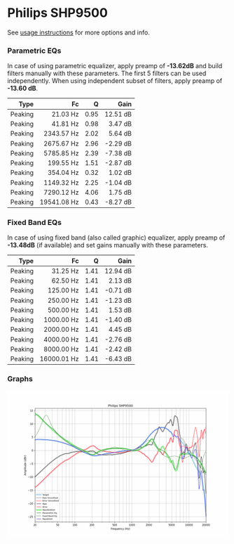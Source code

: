 # Philips SHP9500
See [usage instructions](https://github.com/jaakkopasanen/AutoEq#usage) for more options and info.

### Parametric EQs
In case of using parametric equalizer, apply preamp of **-13.62dB** and build filters manually
with these parameters. The first 5 filters can be used independently.
When using independent subset of filters, apply preamp of **-13.60 dB**.

| Type    | Fc          |    Q | Gain     |
|--------:|------------:|-----:|---------:|
| Peaking | 21.03 Hz    | 0.95 | 12.51 dB |
| Peaking | 41.81 Hz    | 0.98 | 3.47 dB  |
| Peaking | 2343.57 Hz  | 2.02 | 5.64 dB  |
| Peaking | 2675.67 Hz  | 2.96 | -2.29 dB |
| Peaking | 5785.85 Hz  | 2.39 | -7.38 dB |
| Peaking | 199.55 Hz   | 1.51 | -2.87 dB |
| Peaking | 354.04 Hz   | 0.32 | 1.02 dB  |
| Peaking | 1149.32 Hz  | 2.25 | -1.04 dB |
| Peaking | 7290.12 Hz  | 4.06 | 1.75 dB  |
| Peaking | 19541.08 Hz | 0.43 | -8.27 dB |

### Fixed Band EQs
In case of using fixed band (also called graphic) equalizer, apply preamp of **-13.48dB**
(if available) and set gains manually with these parameters.

| Type    | Fc          |    Q | Gain     |
|--------:|------------:|-----:|---------:|
| Peaking | 31.25 Hz    | 1.41 | 12.94 dB |
| Peaking | 62.50 Hz    | 1.41 | 2.13 dB  |
| Peaking | 125.00 Hz   | 1.41 | -0.71 dB |
| Peaking | 250.00 Hz   | 1.41 | -1.23 dB |
| Peaking | 500.00 Hz   | 1.41 | 1.53 dB  |
| Peaking | 1000.00 Hz  | 1.41 | -1.40 dB |
| Peaking | 2000.00 Hz  | 1.41 | 4.45 dB  |
| Peaking | 4000.00 Hz  | 1.41 | -2.76 dB |
| Peaking | 8000.00 Hz  | 1.41 | -2.42 dB |
| Peaking | 16000.01 Hz | 1.41 | -6.43 dB |

### Graphs
![](./Philips%20SHP9500.png)